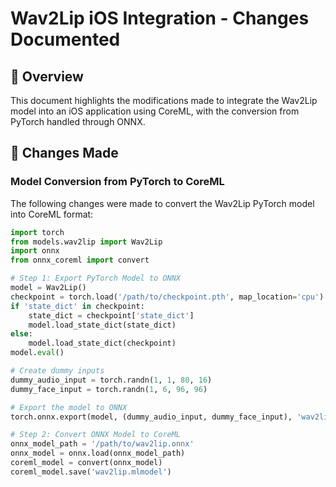 # Wav2Lip iOS Integration - Changes Documented

## 📝 Overview
This document highlights the modifications made to integrate the Wav2Lip model into an iOS application using CoreML, with the conversion from PyTorch handled through ONNX.

## 🔄 Changes Made
### Model Conversion from PyTorch to CoreML
The following changes were made to convert the Wav2Lip PyTorch model into CoreML format:

```python
import torch
from models.wav2lip import Wav2Lip
import onnx
from onnx_coreml import convert

# Step 1: Export PyTorch Model to ONNX
model = Wav2Lip()
checkpoint = torch.load('/path/to/checkpoint.pth', map_location='cpu')
if 'state_dict' in checkpoint:
    state_dict = checkpoint['state_dict']
    model.load_state_dict(state_dict)
else:
    model.load_state_dict(checkpoint)
model.eval()

# Create dummy inputs
dummy_audio_input = torch.randn(1, 1, 80, 16)
dummy_face_input = torch.randn(1, 6, 96, 96)

# Export the model to ONNX
torch.onnx.export(model, (dummy_audio_input, dummy_face_input), 'wav2lip.onnx')

# Step 2: Convert ONNX Model to CoreML
onnx_model_path = '/path/to/wav2lip.onnx'
onnx_model = onnx.load(onnx_model_path)
coreml_model = convert(onnx_model)
coreml_model.save('wav2lip.mlmodel')
